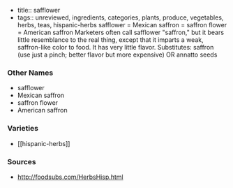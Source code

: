 - title:: safflower
- tags:: unreviewed, ingredients, categories, plants, produce, vegetables, herbs, teas, hispanic-herbs
safflower = Mexican saffron = saffron flower = American saffron Marketers often call safflower "saffron," but it bears little resemblance to the real thing, except that it imparts a weak, saffron-like color to food. It has very little flavor. Substitutes: saffron (use just a pinch; better flavor but more expensive) OR annatto seeds

### Other Names

* safflower
* Mexican saffron
* saffron flower
* American saffron

### Varieties

* [[hispanic-herbs]]

### Sources
* http://foodsubs.com/HerbsHisp.html
